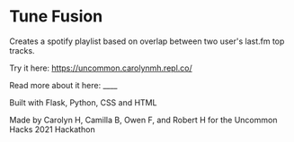# Tune Fusion

Creates a spotify playlist based on overlap between two user's last.fm top tracks.

Try it here: https://uncommon.carolynmh.repl.co/

Read more about it here: ____


Built with Flask, Python, CSS and HTML 

Made by Carolyn H, Camilla B, Owen F, and Robert H for the Uncommon Hacks 2021 Hackathon
